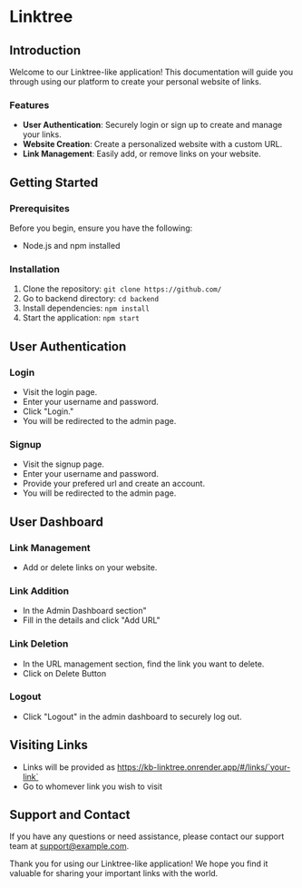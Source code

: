 # Linktree

## Introduction

Welcome to our Linktree-like application! This documentation will guide you through using our platform to create your personal website of links.

### Features

- **User Authentication**: Securely login or sign up to create and manage your links.
- **Website Creation**: Create a personalized website with a custom URL.
- **Link Management**: Easily add, or remove links on your website.

## Getting Started

### Prerequisites

Before you begin, ensure you have the following:

- Node.js and npm installed

### Installation

1. Clone the repository: `git clone https://github.com/`
2. Go to backend directory: `cd backend`
3. Install dependencies: `npm install`
4. Start the application: `npm start`

## User Authentication

### Login

- Visit the login page.
- Enter your username and password.
- Click "Login."
- You will be redirected to the admin page.

### Signup

- Visit the signup page.
- Enter your username and password.
- Provide your prefered url and create an account.
- You will be redirected to the admin page.

## User Dashboard

### Link Management

- Add or delete links on your website.

### Link Addition

- In the Admin Dashboard section"
- Fill in the details and click "Add URL"

### Link Deletion

- In the URL management section, find the link you want to delete.
- Click on Delete Button

### Logout

- Click "Logout" in the admin dashboard to securely log out.

## Visiting Links

- Links will be provided as https://kb-linktree.onrender.app/#/links/`your-link`
- Go to whomever link you wish to visit

## Support and Contact

If you have any questions or need assistance, please contact our support team at [support@example.com](mailto:support@example.com).

Thank you for using our Linktree-like application! We hope you find it valuable for sharing your important links with the world.
